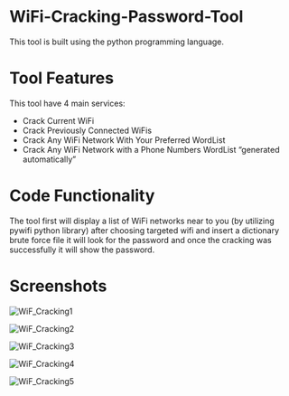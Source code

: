 # WiFi-Cracking-Password-Tool
This tool is built using the python programming language.

# Tool Features
This tool have 4 main services:
* Crack Current WiFi
* Crack Previously Connected WiFis
* Crack Any WiFi Network With Your Preferred WordList
* Crack Any WiFi Network with a Phone Numbers WordList “generated automatically”

# Code Functionality
The tool first will display a list of WiFi networks near to you (by utilizing pywifi python library) after choosing targeted wifi and insert a dictionary brute force file it will look for the password and once the cracking was successfully it will show the password.

# Screenshots
![WiF_Cracking1](https://user-images.githubusercontent.com/126514202/221802210-90cd192e-4bf6-43f9-ab37-2818db59f332.png)

![WiF_Cracking2](https://user-images.githubusercontent.com/126514202/221802350-04e46139-b6c2-42d6-8232-95541d46724c.png)

![WiF_Cracking3](https://user-images.githubusercontent.com/126514202/221802363-4d427e2d-b240-4472-9ad2-536032b2b77d.png)

![WiF_Cracking4](https://user-images.githubusercontent.com/126514202/221802379-e7e3087f-93bd-4e8f-a2f4-710ea084dbb5.png)

![WiF_Cracking5](https://user-images.githubusercontent.com/126514202/221802393-41143667-2487-49d0-aa7a-090a7ad10df9.png)

